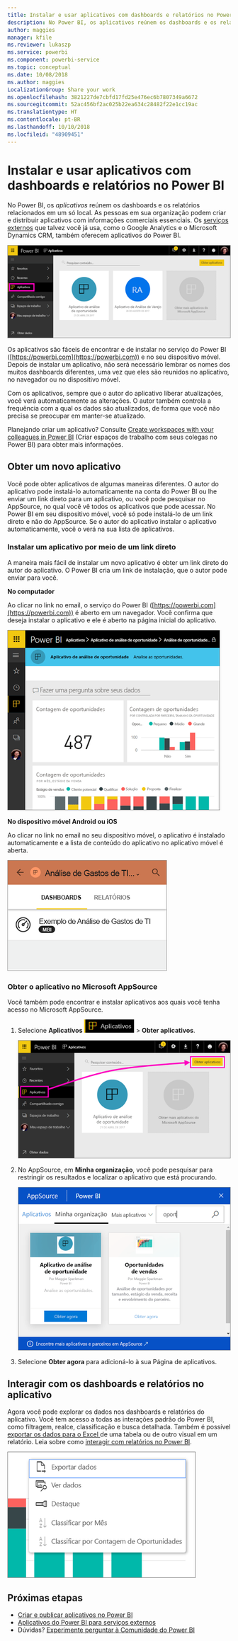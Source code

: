 ```yaml
---
title: Instalar e usar aplicativos com dashboards e relatórios no Power BI
description: No Power BI, os aplicativos reúnem os dashboards e os relatórios relacionados em um só local.
author: maggies
manager: kfile
ms.reviewer: lukaszp
ms.service: powerbi
ms.component: powerbi-service
ms.topic: conceptual
ms.date: 10/08/2018
ms.author: maggies
LocalizationGroup: Share your work
ms.openlocfilehash: 3821227de7cbfd17fd25e476ec6b7807349a6672
ms.sourcegitcommit: 52ac456bf2ac025b22ea634c28482f22e1cc19ac
ms.translationtype: HT
ms.contentlocale: pt-BR
ms.lasthandoff: 10/10/2018
ms.locfileid: "48909451"
---
```

# <a name="install-and-use-apps-with-dashboards-and-reports-in-power-bi"></a>Instalar e usar aplicativos com dashboards e relatórios no Power BI
No Power BI, os *aplicativos* reúnem os dashboards e os relatórios relacionados em um só local. As pessoas em sua organização podem criar e distribuir aplicativos com informações comerciais essenciais. Os [serviços externos](service-connect-to-services.md) que talvez você já usa, como o Google Analytics e o Microsoft Dynamics CRM, também oferecem aplicativos do Power BI. 

![Aplicativos no Power BI](media/service-install-use-apps/power-bi-apps-left-nav.png)

Os aplicativos são fáceis de encontrar e de instalar no serviço do Power BI ([https://powerbi.com](https://powerbi.com)) e no seu dispositivo móvel. Depois de instalar um aplicativo, não será necessário lembrar os nomes dos muitos dashboards diferentes, uma vez que eles são reunidos no aplicativo, no navegador ou no dispositivo móvel.

Com os aplicativos, sempre que o autor do aplicativo liberar atualizações, você verá automaticamente as alterações. O autor também controla a frequência com a qual os dados são atualizados, de forma que você não precisa se preocupar em manter-se atualizado. 

Planejando criar um aplicativo? Consulte [Create workspaces with your colleagues in Power BI](service-create-distribute-apps.md) (Criar espaços de trabalho com seus colegas no Power BI) para obter mais informações.

## <a name="get-a-new-app"></a>Obter um novo aplicativo
Você pode obter aplicativos de algumas maneiras diferentes. O autor do aplicativo pode instalá-lo automaticamente na conta do Power BI ou lhe enviar um link direto para um aplicativo, ou você pode pesquisar no AppSource, no qual você vê todos os aplicativos que pode acessar. No Power BI em seu dispositivo móvel, você só pode instalá-lo de um link direto e não do AppSource. Se o autor do aplicativo instalar o aplicativo automaticamente, você o verá na sua lista de aplicativos.

### <a name="install-an-app-from-a-direct-link"></a>Instalar um aplicativo por meio de um link direto
A maneira mais fácil de instalar um novo aplicativo é obter um link direto do autor do aplicativo. O Power BI cria um link de instalação, que o autor pode enviar para você.

**No computador** 

Ao clicar no link no email, o serviço do Power BI ([https://powerbi.com](https://powerbi.com)) é aberto em um navegador. Você confirma que deseja instalar o aplicativo e ele é aberto na página inicial do aplicativo.

![Página de aterrissagem do aplicativo no serviço do Power BI](media/service-install-use-apps/power-bi-app-landing-page-opportunity-480.png)

**No dispositivo móvel Android ou iOS** 

Ao clicar no link no email no seu dispositivo móvel, o aplicativo é instalado automaticamente e a lista de conteúdo do aplicativo no aplicativo móvel é aberta. 

![Lista de conteúdo do aplicativo no dispositivo móvel](media/service-install-use-apps/power-bi-app-index-it-spend-360.png)

### <a name="get-the-app-from-microsoft-appsource"></a>Obter o aplicativo no Microsoft AppSource
Você também pode encontrar e instalar aplicativos aos quais você tenha acesso no Microsoft AppSource. 

1. Selecione **Aplicativos** ![Aplicativos no painel de navegação à esquerda](media/service-install-use-apps/power-bi-apps-bar.png) > **Obter aplicativos**. 
   
     ![O ícone Obter aplicativos](media/service-install-use-apps/power-bi-service-apps-get-apps-oppty.png)
2. No AppSource, em **Minha organização**, você pode pesquisar para restringir os resultados e localizar o aplicativo que está procurando.
   
     ![No AppSource, em Minha organização](media/service-install-use-apps/power-bi-appsource-my-org.png)
3. Selecione **Obter agora** para adicioná-lo à sua Página de aplicativos. 

## <a name="interact-with-the-dashboards-and-reports-in-the-app"></a>Interagir com os dashboards e relatórios no aplicativo
Agora você pode explorar os dados nos dashboards e relatórios do aplicativo. Você tem acesso a todas as interações padrão do Power BI, como filtragem, realce, classificação e busca detalhada. Também é possível [exportar os dados para o Excel ](visuals/power-bi-visualization-export-data.md) de uma tabela ou de outro visual em um relatório. Leia sobre como [interagir com relatórios no Power BI](service-reading-view-and-editing-view.md). 

![Exportar dados de um visual do Power BI](media/service-install-use-apps/power-bi-service-export-data-visual.png)



## <a name="next-steps"></a>Próximas etapas
* [Criar e publicar aplicativos no Power BI](service-create-distribute-apps.md)
* [Aplicativos do Power BI para serviços externos](service-connect-to-services.md)
* Dúvidas? [Experimente perguntar à Comunidade do Power BI](http://community.powerbi.com/)

